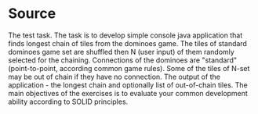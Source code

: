 # Source
The test task.
The task is to develop simple console java application that finds longest chain of tiles from the dominoes game.
The tiles of standard dominoes game set are shuffled then N (user input) of them randomly selected for the chaining.
Connections of the dominoes are "standard" (point-to-point, according common game rules). Some of the tiles of N-set may be out of chain if they have no connection.
The output of the application - the longest chain and optionally list of out-of-chain tiles.
The main objectives of the exercises is to evaluate your common development ability according to SOLID principles.
